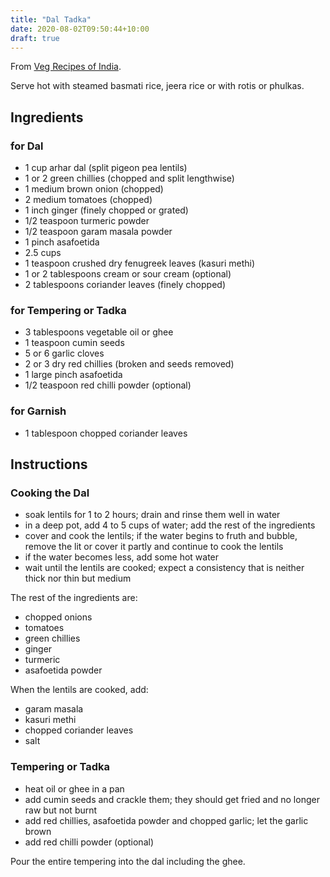 ```yaml
---
title: "Dal Tadka"
date: 2020-08-02T09:50:44+10:00
draft: true
---
```


From [Veg Recipes of India](https://www.vegrecipesofindia.com/restaurant-style-dal-tadka/
).

Serve hot with steamed basmati rice, jeera rice or with rotis or phulkas.

## Ingredients

### for Dal

- 1 cup arhar dal (split pigeon pea lentils)
- 1 or 2 green chillies (chopped and split lengthwise)
- 1 medium brown onion (chopped)
- 2 medium tomatoes (chopped)
- 1 inch ginger (finely chopped or grated)
- 1/2 teaspoon turmeric powder
- 1/2 teaspoon garam masala powder
- 1 pinch asafoetida
- 2.5 cups
- 1 teaspoon crushed dry fenugreek leaves (kasuri methi)
- 1 or 2 tablespoons cream or sour cream (optional)
- 2 tablespoons coriander leaves (finely chopped)

### for Tempering or Tadka

- 3 tablespoons vegetable oil or ghee
- 1 teaspoon cumin seeds
- 5 or 6 garlic cloves
- 2 or 3 dry red chillies (broken and seeds removed)
- 1 large pinch asafoetida
- 1/2 teaspoon red chilli powder (optional)

### for Garnish

- 1 tablespoon chopped coriander leaves

## Instructions

### Cooking the Dal

- soak lentils for 1 to 2 hours; drain and rinse them well in water
- in a deep pot, add 4 to 5 cups of water; add the rest of the ingredients
- cover and cook the lentils; if the water begins to fruth and bubble, remove the lit or cover it partly and continue to cook the lentils
- if the water becomes less, add some hot water
- wait until the lentils are cooked; expect a consistency that is neither thick nor thin but medium

The rest of the ingredients are:

- chopped onions
- tomatoes
- green chillies
- ginger
- turmeric
- asafoetida powder

When the lentils are cooked, add:

- garam masala
- kasuri methi
- chopped coriander leaves
- salt

### Tempering or Tadka

- heat oil or ghee in a pan
- add cumin seeds and crackle them; they should get fried and no longer raw but not burnt
- add red chillies, asafoetida powder and chopped garlic; let the garlic brown
- add red chilli powder (optional)

Pour the entire tempering into the dal including the ghee.
